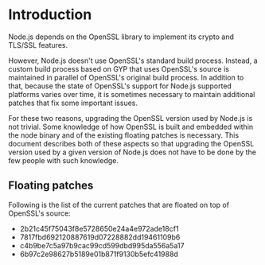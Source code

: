 # Introduction

Node.js depends on the OpenSSL library to implement its crypto and TLS/SSL features.

However, Node.js doesn't use OpenSSL's standard build process. Instead, a custom build process based on GYP that uses OpenSSL's source is maintained in parallel of OpenSSL's original build process. In addition to that, because the state of OpenSSL's support for Node.js supported platforms varies over time, it is sometimes necessary to maintain additional patches that fix some important issues.

For these two reasons, upgrading the OpenSSL version used by Node.js is not trivial. Some knowledge of how OpenSSL is built and embedded within the node binary and of the existing floating patches is necessary. This document describes both of these aspects so that upgrading the OpenSSL version used by a given version of Node.js does not have to be done by the few people with such knowledge.

## Floating patches

Following is the list of the current patches that are floated on top of OpenSSL's source:
* 2b21c45f75043f8e5728650e24a4e972ade18cf1
* 7817fbd692120887619d07228882dd19461109b6
* c4b9be7c5a97b9cac99cd599dbd995da556a5a17
* 6b97c2e98627b5189e01b871f9130b5efc41988d
